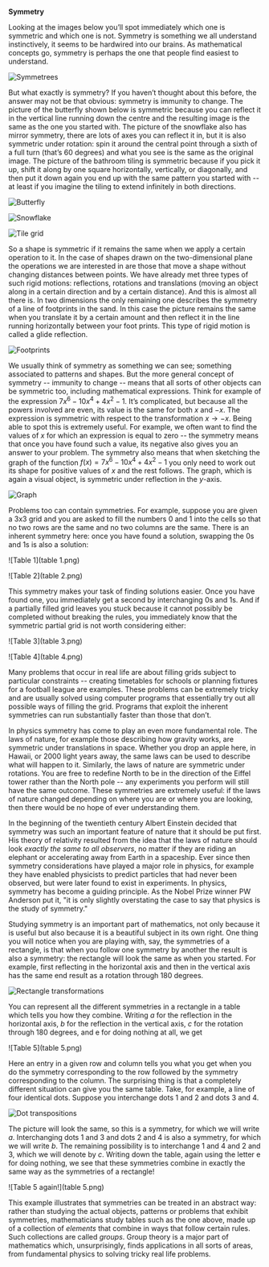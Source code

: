__Symmetry__

Looking at the images below you’ll spot immediately which one is symmetric and which one is not. Symmetry is something we all understand instinctively, it seems to be hardwired into our brains. As mathematical concepts go, symmetry is perhaps the one that people find easiest to understand.

![Symmetrees](picture1.png)


But what exactly is symmetry? If you haven’t thought about this before, the answer may not be that obvious: symmetry is immunity to change. The picture of the butterfly shown below is symmetric because you can reflect it in the vertical  line running down the centre and the resulting image is the same as the one you started with. The picture of the snowflake also has mirror symmetry, there are lots of axes you can reflect it in, but it is also symmetric under rotation: spin it around the central point through a sixth of a full turn (that’s 60 degrees) and what you see is the same as the original image. The picture of the bathroom tiling is symmetric because if you pick it up, shift it along by one square horizontally, vertically, or diagonally, and then put it down again you end up with the same pattern you started with -- at least if you imagine the tiling to extend infinitely in both directions. 

![Butterfly](picture2.png)


![Snowflake](picture3.png)


![Tile grid](picture4.png)


So a shape is symmetric if it remains the same when we apply a certain operation to it. In the case of shapes drawn on the two-dimensional plane the operations we are interested in are those that move a shape without changing distances between points. We have already met three types of such rigid motions: reflections, rotations and translations (moving an object along in a certain direction and by a certain distance). And this is almost all there is. In two dimensions the only remaining one describes the symmetry of a line of footprints in the sand. In this case the picture remains the same when you translate it by a certain amount and then reflect it in the line running horizontally between your foot prints. This type of rigid motion is called a glide reflection. 

![Footprints](picture5.png)

We usually think of symmetry as something we can see; something associated to patterns and shapes. But the more general concept of symmetry -- immunity to change -- means that all sorts of other objects can be symmetric too, including mathematical expressions. Think for example of the expression $7x^6-10x^4+4x^2-1$. It’s complicated, but because all the powers involved are even, its value is the same for both $x$ and $-x$. The expression is symmetric with respect to the transformation $x \rightarrow -x$. Being able to spot this is extremely useful. For example, we often want to find the values of $x$ for which an expression is equal to zero -- the symmetry means that once you have found such a value, its negative also gives you an answer to your problem. The symmetry also means that when sketching the graph of the function $f(x)=7x^6-10x^4+4x^2-1$  you only need to work out its shape for positive values of  $x$ and the rest follows. The graph, which is again a visual object,  is symmetric under reflection in the $y$-axis.

![Graph](picture6.png)


Problems too can contain symmetries. For example, suppose you are given a 3x3 grid and you are asked to fill the numbers 0 and 1 into the cells so that no two rows are the same and no two columns are the same. There is an inherent symmetry here: once you have found a solution, swapping the 0s and 1s is also a solution:

![Table 1](table 1.png)

![Table 2](table 2.png)

This symmetry makes your task of finding solutions easier. Once you have found one, you immediately get a second by interchanging 0s and 1s. And if a partially filled grid leaves you stuck because it cannot possibly be completed without breaking the rules, you immediately know that the symmetric partial grid is not worth considering either:

![Table 3](table 3.png)

![Table 4](table 4.png)


Many problems that occur in real life are about filling grids subject to particular constraints -- creating timetables for schools or planning fixtures for a football league are examples. These problems can be extremely tricky and are usually solved using computer programs that essentially try out all possible ways of filling the grid. Programs that exploit the inherent symmetries can run substantially faster than those that don’t.

In physics symmetry has come to play an even more fundamental role. The laws of nature, for example those describing how gravity works, are symmetric under translations in space. Whether you drop an apple here, in Hawaii, or 2000 light years away, the same laws can be used to describe what will happen to it. Similarly, the laws of nature are symmetric under rotations. You are free to redefine North to be in the direction of the Eiffel tower rather than the North pole -- any experiments you perform will still have the same outcome. These symmetries are extremely useful: if the laws of nature changed depending on where you are or where you are looking, then there would be no hope of ever understanding them.

In the beginning of the twentieth century Albert Einstein decided that symmetry was such an important feature of nature that it should be put first. His theory of relativity resulted from the idea that the laws of nature should look _exactly the same to all observers_, no matter if they are riding an elephant or accelerating away from Earth in a spaceship.  Ever since then symmetry considerations have played a major role in physics, for example they have enabled physicists to predict particles that had never been observed, but were later found to exist in experiments. In physics, symmetry has become a guiding principle. As the Nobel Prize winner PW Anderson put it, "it is only slightly overstating the case to say that physics is the study of symmetry."

Studying symmetry is an important part of mathematics, not only because it is useful but also because it is a beautiful subject in its own right. One thing you will notice when you are playing with, say, the symmetries of a rectangle, is that when you follow one symmetry by  another the result is also a symmetry: the rectangle will look the same as when you started.  For example, first reflecting in the horizontal axis and then in the vertical axis has the same end result as a rotation through 180 degrees. 

![Rectangle transformations](diagram1.png)


You can represent all the different symmetries in a rectangle in a table which tells you how they combine. Writing $a$ for the reflection in the horizontal axis, $b$ for the reflection in the vertical axis, $c$ for the rotation through 180 degrees, and e for doing nothing at all, we get 

![Table 5](table 5.png)

Here an entry in a given row and column tells you what you get when you do the symmetry corresponding to the row followed by the symmetry corresponding to the column.
The surprising thing is that a completely different situation can give you the same table. Take, for example, a line of four identical dots. Suppose you interchange dots 1 and 2 and dots 3 and 4. 

![Dot transpositions](diagram2.png)


The picture will look the same, so this is a symmetry, for which we will write $a$. Interchanging dots 1 and 3 and dots 2 and 4 is also a symmetry, for which we will write $b$. The remaining possibility is to interchange 1 and 4 and 2 and 3, which we will denote by $c$. Writing down the table, again using the letter e for doing nothing, we see that these symmetries combine in exactly the same way as the symmetries of a rectangle!

![Table 5 again!](table 5.png)


This example illustrates that symmetries can be treated in an abstract way: rather than studying the actual objects, patterns or problems that exhibit symmetries, mathematicians study tables such as the one above, made up of a collection of _elements_ that combine in ways that follow certain rules. Such collections are called _groups_. Group theory is a major part of mathematics which, unsurprisingly, finds applications in all sorts of areas, from fundamental physics to solving tricky real life problems.